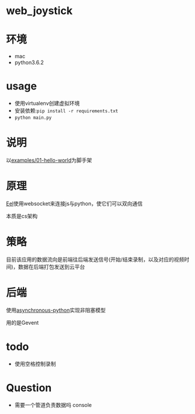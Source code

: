 # web_joystick

# 环境
*  mac
*  python3.6.2

# usage
*  使用virtualenv创建虚拟环境
*  安装依赖:`pip install -r requirements.txt`
*  `python main.py`

# 说明
以[examples/01-hello-world](https://github.com/ChrisKnott/Eel/blob/master/examples/01%20-%20hello_world/hello.py)为脚手架


# 原理
[Eel](https://github.com/ChrisKnott/Eel)使用websocket来连接js与python，使它们可以双向通信

本质是cs架构

# 策略
目前该应用的数据流向是前端往后端发送信号(开始/结束录制，以及对应的视频时间)，数据在后端打包发送到云平台


# 后端
使用[asynchronous-python](https://github.com/ChrisKnott/Eel#asynchronous-python)实现非阻塞模型

用的是Gevent


# todo
*  使用空格控制录制


# Question
*  需要一个管道负责数据吗 console
